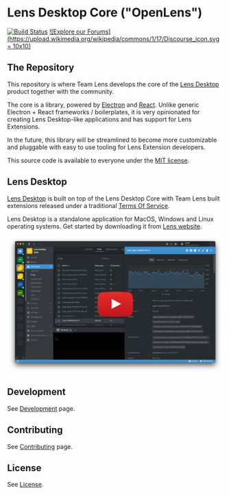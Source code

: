 # Lens Desktop Core ("OpenLens")

[![Build Status](https://github.com/lensapp/lens/actions/workflows/test.yml/badge.svg)](https://github.com/lensapp/lens/actions/workflows/test.yml)
[![Explore our Forums](https://upload.wikimedia.org/wikipedia/commons/1/17/Discourse_icon.svg = 10x10)](https://forums.k8slens.dev)

## The Repository

This repository is where Team Lens develops the core of the [Lens Desktop](https://k8slens.dev) product together with the community.

The core is a library, powered by [Electron](https://www.electronjs.org/) and [React](https://reactjs.org/). Unlike generic Electron + React frameworks / boilerplates, it is very opinionated for creating Lens Desktop-like applications and has support for Lens Extensions.

In the future, this library will be streamlined to become more customizable and pluggable with easy to use tooling for Lens Extension developers.

This source code is available to everyone under the [MIT license](./LICENSE).

## Lens Desktop

[Lens Desktop](https://k8slens.dev) is built on top of the Lens Desktop Core with Team Lens built extensions released under a traditional [Terms Of Service](https://k8slens.dev/licenses/tos).

Lens Desktop is a standalone application for MacOS, Windows and Linux operating systems. Get started by downloading it from [Lens website](https://k8slens.dev).

[![Screenshot](.github/screenshot.png)](https://www.youtube.com/watch?v=eeDwdVXattc)

## Development

See [Development](https://docs.k8slens.dev/contributing/development/) page.

## Contributing

See [Contributing](https://docs.k8slens.dev/contributing/) page.

## License

See [License](LICENSE).
